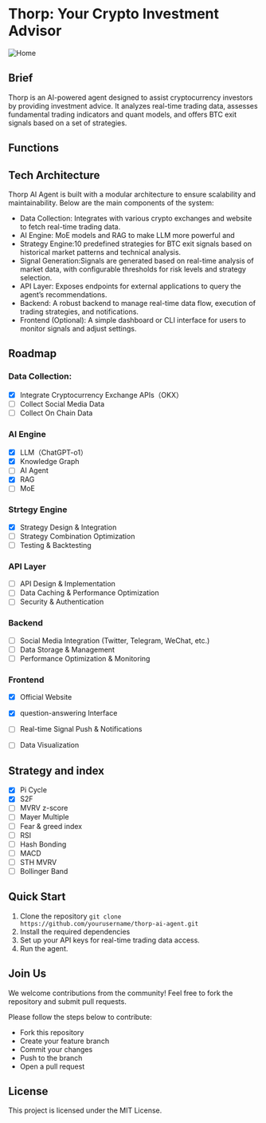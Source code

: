 # Thorp: Your Crypto Investment Advisor
![Home](https://github.com/user-attachments/assets/d73a1970-0b61-4660-834d-0d0b7051d6c5)

## Brief
Thorp is an AI-powered agent designed to assist cryptocurrency investors by providing investment advice. It analyzes real-time trading data, assesses fundamental trading indicators and quant models, and offers BTC exit signals based on a set of strategies.

## Functions


## Tech Architecture

Thorp AI Agent is built with a modular architecture to ensure scalability and maintainability. Below are the main components of the system:

- Data Collection: Integrates with various crypto exchanges and website to fetch real-time trading data. 
- AI Engine: MoE models and RAG to make LLM more powerful and
- Strategy Engine:10 predefined strategies for BTC exit signals based on historical market patterns and technical analysis.
- Signal Generation:Signals are generated based on real-time analysis of market data, with configurable thresholds for risk levels and strategy selection.
- API Layer: Exposes endpoints for external applications to query the agent’s recommendations.
- Backend: A robust backend to manage real-time data flow, execution of trading strategies, and notifications.
- Frontend (Optional): A simple dashboard or CLI interface for users to monitor signals and adjust settings.

## Roadmap

### Data Collection:
- [x] Integrate Cryptocurrency Exchange APIs（OKX）
- [ ] Collect Social Media Data
- [ ] Collect On Chain Data
      
### AI Engine
- [x] LLM（ChatGPT-o1）
- [x] Knowledge Graph
- [ ] AI Agent
- [x] RAG
- [ ] MoE
### Strtegy Engine
- [x] Strategy Design & Integration
- [ ] Strategy Combination Optimization
- [ ] Testing & Backtesting
### API Layer
- [ ] API Design & Implementation
- [ ] Data Caching & Performance Optimization
- [ ] Security & Authentication

### Backend
- [ ] Social Media Integration (Twitter, Telegram, WeChat, etc.)
- [ ] Data Storage & Management
- [ ] Performance Optimization & Monitoring

### Frontend
- [x] Official Website
- [x] question-answering Interface
- [ ] Real-time Signal Push & Notifications
- [ ] Data Visualization


## Strategy and index
- [x] Pi Cycle
- [x] S2F
- [ ] MVRV z-score
- [ ] Mayer Multiple
- [ ] Fear & greed index
- [ ] RSI
- [ ] Hash Bonding
- [ ] MACD
- [ ] STH MVRV
- [ ] Bollinger Band

## Quick Start

1. Clone the repository
   ``` git clone https://github.com/yourusername/thorp-ai-agent.git ```
2. Install the required dependencies
3. Set up your API keys for real-time trading data access.
4. Run the agent.


## Join Us
We welcome contributions from the community! Feel free to fork the repository and submit pull requests.

Please follow the steps below to contribute:
- Fork this repository
- Create your feature branch
- Commit your changes
- Push to the branch
- Open a pull request

## License
This project is licensed under the MIT License.
